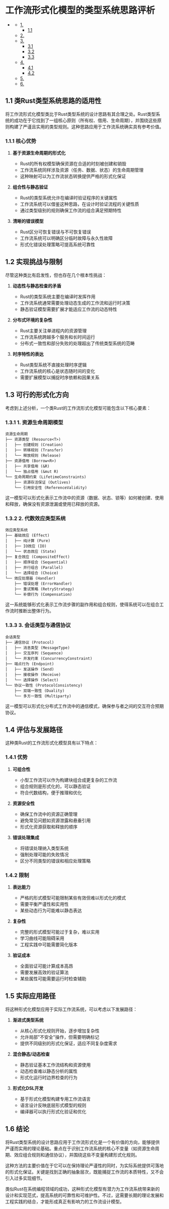 #  工作流形式化模型的类型系统思路评析

<!-- TOC START -->
- [ ](#1-1-1-1-1-1-1-工作流形式化模型的类型系统思路评析)
  - [1. ](#类rust类型系统思路的适用性)
    - [1.1 ](#核心优势)
  - [2. ](#实现挑战与限制)
  - [3. ](#可行的形式化方向)
    - [3.1 ](#1-资源生命周期模型)
    - [3.2 ](#2-代数效应类型系统)
    - [3.3 ](#3-会话类型与通信协议)
  - [4. ](#评估与发展路径)
    - [4.1 ](#优势)
    - [4.2 ](#限制)
  - [5. ](#实际应用路径)
  - [6. ](#结论)
<!-- TOC END -->

## 1.1 类Rust类型系统思路的适用性

将工作流形式化模型类比于Rust类型系统的设计思路有其合理之处。Rust类型系统的成功在于它找到了一组核心原则（所有权、借用、生命周期），并围绕这些原则构建了严谨且实用的类型规则。这种思路应用于工作流系统确实具有参考价值。

### 1.1.1 核心优势

1. **基于资源生命周期的形式化**
   - Rust的所有权模型确保资源在合适的时刻被创建和销毁
   - 工作流系统同样涉及资源（任务、数据、状态）的生命周期管理
   - 这种映射可以为工作流状态转换提供严格的形式化保证

2. **组合性与静态验证**
   - Rust的类型系统允许在编译时验证程序的关键属性
   - 工作流系统可以借鉴这种思路，在设计时验证流程的关键性质
   - 通过类型级别的规则确保工作流的组合满足预期特性

3. **清晰的错误模型**
   - Rust区分可恢复错误与不可恢复错误
   - 工作流系统可以明确区分临时故障与永久性故障
   - 形式化错误处理策略可提高系统可靠性

## 1.2 实现挑战与限制

尽管这种类比有启发性，但也存在几个根本性挑战：

1. **动态性与静态检查的矛盾**
   - Rust的类型系统主要在编译时发挥作用
   - 工作流系统通常需要处理动态生成的工作流和运行时决策
   - 静态验证模型需要扩展才能适应工作流的动态特性

2. **分布式环境的复杂性**
   - Rust主要关注单进程内的资源管理
   - 工作流系统跨越多个服务和长时间运行
   - 分布式一致性和部分失败的处理超出了传统类型系统的范畴

3. **时序特性的表达**
   - Rust类型系统不直接处理时序逻辑
   - 工作流系统的核心是状态随时间的变化
   - 需要扩展模型以捕捉时序依赖和因果关系

## 1.3 可行的形式化方向

考虑到上述分析，一个类Rust的工作流形式化模型可能包含以下核心要素：

### 1.3.1 1. 资源生命周期模型

```text
资源生命周期
├── 资源类型 (Resource<T>)
│   ├── 创建规则 (Creation)
│   ├── 转移规则 (Transfer)
│   └── 释放规则 (Release)
├── 资源借用 (Borrow<R>)
│   ├── 共享借用 (&R)
│   └── 独占借用 (&mut R)
└── 生命周期约束 (LifetimeConstraints)
    ├── 资源存活保证 (Outlives)
    └── 引用安全性 (ReferenceValidity)

```

这一模型可以形式化表示工作流中的资源（数据、状态、锁等）如何被创建、使用和释放，确保没有资源泄漏或使用已释放的资源。

### 1.3.2 2. 代数效应类型系统

```text
效应类型系统
├── 基础效应 (Effect)
│   ├── 纯计算 (Pure)
│   ├── IO效应 (IO)
│   └── 状态效应 (State)
├── 复合效应 (CompositeEffect)
│   ├── 顺序组合 (Sequential)
│   ├── 并行组合 (Parallel)
│   └── 选择组合 (Choice)
└── 效应处理器 (Handler)
    ├── 错误处理 (ErrorHandler)
    ├── 重试策略 (RetryStrategy)
    └── 补偿行为 (Compensation)

```

这一系统能够形式化表示工作流步骤的副作用和组合规则，使得系统可以在组合工作流时推断出整体行为。

### 1.3.3 3. 会话类型与通信协议

```text
会话类型
├── 通信协议 (Protocol)
│   ├── 消息类型 (MessageType)
│   ├── 交互序列 (Sequence)
│   └── 并发约束 (ConcurrencyConstraint)
├── 端点行为 (Endpoint)
│   ├── 发送操作 (Send)
│   ├── 接收操作 (Receive)
│   └── 选择操作 (Select)
└── 协议一致性 (ProtocolConsistency)
    ├── 双端一致性 (Duality)
    └── 多方一致性 (Multiparty)

```

这一模型可以形式化分布式工作流中的通信模式，确保参与者之间的交互符合预期协议。

## 1.4 评估与发展路径

这种类Rust的工作流形式化模型具有以下特点：

### 1.4.1 优势

1. **可组合性**
   - 小型工作流可以作为构建块组合成更复杂的工作流
   - 组合规则是形式化的，可以静态验证
   - 符合代数结构，便于推理和优化

2. **资源安全性**
   - 确保工作流中的资源正确管理
   - 避免常见问题如资源泄露和悬垂引用
   - 形式化资源获取和释放的顺序

3. **错误处理集成**
   - 将错误处理纳入类型系统
   - 强制处理可能的失败情况
   - 区分不同类型的错误和相应处理策略

### 1.4.2 限制

1. **表达能力**
   - 严格的形式模型可能限制某些有效但难以形式化的模式
   - 需要平衡严谨性和实用性
   - 某些动态行为可能难以静态表达

2. **复杂性**
   - 完整的形式模型可能过于复杂，难以实用
   - 学习曲线可能阻碍采用
   - 工程实践中可能需要简化版本

3. **验证成本**
   - 全面验证可能计算成本高昂
   - 需要发展高效的验证算法
   - 某些属性可能需要运行时检查辅助

## 1.5 实际应用路径

将这种形式化模型应用于实际工作流系统，可以考虑以下发展路径：

1. **渐进式类型系统**
   - 从核心形式化规则开始，逐步增加复杂性
   - 允许局部"不安全"操作，但需要明确标记
   - 提供不同级别的形式化保证，适应不同复杂度需求

2. **混合静态/动态检查**
   - 静态验证基本工作流结构和资源使用
   - 动态检查难以静态分析的属性
   - 形式化运行时边界检查的行为

3. **形式化DSL开发**
   - 基于形式化模型构建专用工作流语言
   - 语言设计反映底层形式模型的规则
   - 编译器可以执行形式化验证和优化

## 1.6 结论

将Rust类型系统的设计思路应用于工作流形式化是一个有价值的方向，能够提供严谨而实用的理论基础。重点在于识别工作流系统的核心不变量（如资源生命周期、效应组合规则和通信协议），并围绕这些不变量构建形式化规则。

这种方法的主要价值在于它可以在保持理论严谨性的同时，为实际系统提供可落地的形式化保证。关键是找到正确的抽象层次，既能捕捉工作流的本质特性，又不会引入过多实现细节。

类似Rust在系统编程领域的成功，这种形式化模型有潜力为工作流系统带来新的设计和实现范式，提高系统的可靠性和可维护性。不过，这需要长期的理论发展和工程实践的结合，才能形成真正有影响力的工作流设计模型。
